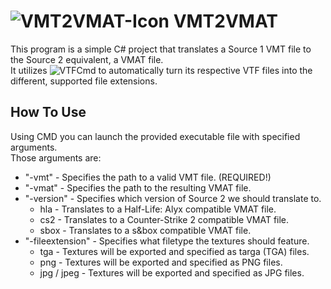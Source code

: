# ![VMT2VMAT-Icon](https://github.com/user-attachments/assets/a9abf17a-905a-46b2-8f96-04259479c47b) VMT2VMAT
This program is a simple C# project that translates a Source 1 VMT file to the Source 2 equivalent, a VMAT file. \
It utilizes ![VTFCmd](https://github.com/NeilJed/VTFLib) to automatically turn its respective VTF files into the different, supported file extensions.

## How To Use
Using CMD you can launch the provided executable file with specified arguments. \
Those arguments are:
- "-vmt" - Specifies the path to a valid VMT file. (REQUIRED!)
- "-vmat" - Specifies the path to the resulting VMAT file.
- "-version" - Specifies which version of Source 2 we should translate to.
  - hla - Translates to a Half-Life: Alyx compatible VMAT file.
  - cs2 - Translates to a Counter-Strike 2 compatible VMAT file.
  - sbox - Translates to a s&box compatible VMAT file.
- "-fileextension" - Specifies what filetype the textures should feature.
    - tga - Textures will be exported and specified as targa (TGA) files.
    - png - Textures will be exported and specified as PNG files.
    - jpg / jpeg - Textures will be exported and specified as JPG files.
